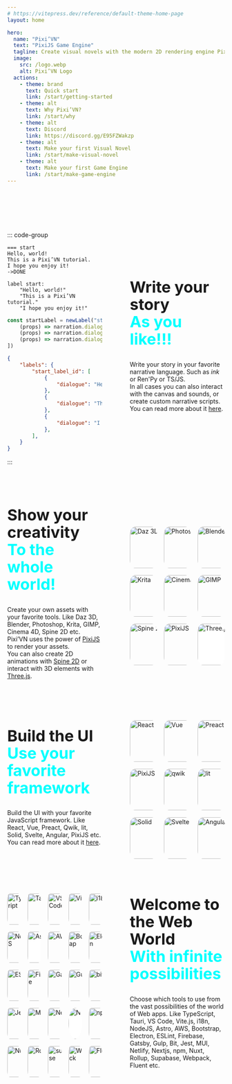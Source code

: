 ```yaml
---
# https://vitepress.dev/reference/default-theme-home-page
layout: home

hero:
  name: "Pixi’VN"
  text: "PixiJS Game Engine"
  tagline: Create visual novels with the modern 2D rendering engine PixiJS, and your favorite JavaScript framework.
  image:
    src: /logo.webp
    alt: Pixi’VN Logo
  actions:
    - theme: brand
      text: Quick start
      link: /start/getting-started
    - theme: alt
      text: Why Pixi’VN?
      link: /start/why
    - theme: alt
      text: Discord
      link: https://discord.gg/E95FZWakzp
    - theme: alt
      text: Make your first Visual Novel 
      link: /start/make-visual-novel
    - theme: alt
      text: Make your first Game Engine
      link: /start/make-game-engine
---
```


<div style="height: 5rem;"></div>

<div class="grid">
<div class="right">
  <h2>
    Write your story <br />
    <span>As you like!!!</span>
  </h2>

  Write your story in your favorite narrative language. Such as *ink* or Ren'Py or TS/JS. <br />
  In all cases you can also interact with the canvas and sounds, or create custom narrative scripts. <br />
  You can read more about it [here](/start/narration.md).

</div>
<div class="left">

::: code-group

```ink title="start.ink"
=== start
Hello, world!
This is a Pixi’VN tutorial.
I hope you enjoy it!
->DONE
```

```renpy title="start.rpy"
label start:
    "Hello, world!"
    "This is a Pixi’VN tutorial."
    "I hope you enjoy it!"
```

```typescript title="startLabel.ts"
const startLabel = newLabel("start_label_id", [
    (props) => narration.dialogue = "Hello, world!",
    (props) => narration.dialogue = "This is a Pixi’VN tutorial.",
    (props) => narration.dialogue = "I hope you enjoy it!"
])
```

```json title="startLabel.json"
{
    "labels": {
        "start_label_id": [
            {
                "dialogue": "Hello, world!",
            },
            {
                "dialogue": "This is a Pixi’VN tutorial.",
            },
            {
                "dialogue": "I hope you enjoy it!",
            },
        ],
    }
}
```

:::

</div>
</div>

<div style="height: 5rem;"></div>

<div class="grid">
<div class="left">
  <h2>
    Show your creativity <br />
    <span>To the whole world!</span>
  </h2>

  Create your own assets with your favorite tools. Like Daz 3D, Blender, Photoshop, Krita, GIMP, Cinema 4D, Spine 2D etc. <br />
  Pixi’VN uses the power of [PixiJS](/start/canvas.md) to render your assets. <br />
  You can also create 2D animations with [Spine 2D](/start/canvas-spine2d.md) or interact with 3D elements with [Three.js](/start/canvas-threejs.md).

</div>

<div class="right">

<div class="nine_images">
  <img src="/daz.svg" alt="Daz 3D">
  <img src="/photoshop.svg" alt="Photoshop">
  <img src="/blender.svg" alt="Blender">
  <img src="/krita.svg" alt="Krita">
  <img src="/cinema4d.svg" alt="Cinema 4d">
  <img src="/gimp.svg" alt="GIMP">
  <img src="/spine.svg" alt="Spine 2D">
  <img src="/pixijs.svg" alt="PixiJS">
  <img src="/threejs.svg" alt="Three.js" style="background-color: white;">
</div>

</div>
</div>

<div style="height: 5rem;"></div>

<div class="grid">
<div class="left">
  <h2>
    Build the UI<br />
    <span>Use your favorite framework</span>
  </h2>

  Build the UI with your favorite JavaScript framework. Like React, Vue, Preact, Qwik, lit, Solid, Svelte, Angular, PixiJS etc. <br />
  You can read more about it [here](/start/interface.md).

</div>

<div class="right">

<div class="nine_images">
  <img src="/react.svg" alt="React">
  <img src="/vue.svg" alt="Vue">
  <img src="/preact.svg" alt="Preact">
  <img src="/pixijs.svg" alt="PixiJS">
  <img src="/qwik.svg" alt="qwik">
  <img src="/litjs.svg" alt="lit">
  <img src="/solidjs.svg" alt="Solid">
  <img src="/svelte.svg" alt="Svelte">
  <img src="/angular.svg" alt="Angular">
</div>

</div>
</div>

<div style="height: 5rem;"></div>

<div class="grid">
<div class="right">
  <h2>
    Welcome to the Web World<br />
    <span>With infinite possibilities</span>
  </h2>

  Choose which tools to use from the vast possibilities of the world of Web apps. Like TypeScript, Tauri, VS Code, Vite.js, i18n, NodeJS, Astro, AWS, Bootstrap, Electron, ESLint, Firebase, Gatsby, Gulp, Bit, Jest, MUI, Netlify, Nextjs, npm, Nuxt, Rollup, Supabase, Webpack, Fluent etc.

</div>

<div class="left">

<div class="images">
  <img src="/typescript.svg" alt="TypeScript">
  <img src="/tauri.svg" alt="Tauri">
  <img src="/vscode.svg" alt="VS Code">
  <img src="/vitejs.svg" alt="Vite.js">
  <img src="/i18next.svg" alt="i18next">
  <img src="/nodejs.svg" alt="NodeJS">
  <img src="/astro.svg" alt="Astro" style="background-color: white;">
  <img src="/aws.svg" alt="AWS">
  <img src="/bootstrap.svg" alt="Bootstrap">
  <img src="/electron.svg" alt="Electron">
  <img src="/eslint.svg" alt="ESLint">
  <img src="/firebase.svg" alt="Firebase">
  <img src="/gatsby.svg" alt="Gatsby">
  <img src="/gulp.svg" alt="Gulp">
  <img src="/bit.svg" alt="bit">
  <img src="/jest.svg" alt="Jest">
  <img src="/mui.svg" alt="MUI">
  <img src="/netlify.svg" alt="Netlify">
  <img src="/nextjs.svg" alt="Nextjs" style="background-color: white; border-radius: 50%;">
  <img src="/npm.svg" alt="npm">
  <img src="/nuxt.svg" alt="Nuxt">
  <img src="/rollup.svg" alt="Rollup">
  <img src="/supabase.svg" alt="supabase">
  <img src="/webpack.svg" alt="Webpack">
  <img src="/fluent.svg" alt="Fluent">
</div>

</div>
</div>

<style scoped>
.grid {
  display: grid;
  align-items: center;

  h2 {
    border-top: none;
    margin-top: 0rem;
    font-size: 2.25rem;
    line-height: calc(2.5 / 2.25);

    span {
      color: cyan;
    }
  }

  .right {
    max-width: 40ch;
    text-wrap: pretty;
  }
}

@media (min-width: 960px) {
  .grid {
    grid-template-columns: repeat(2, minmax(0, 1fr));
    gap: 4rem;

    .right {
      order: 2;
    }
  }
}

.nine_images {
  display: grid;
  grid-template-columns: repeat(3, minmax(0, 1fr));
  gap: 1rem;
  align-items: center;

  img {
    width: 6rem;
    height: 6rem;
    transition: 200ms ease-in-out transform;
    border-radius: 20%;
  }

  img:hover {
    transform: scale(1.3);
  }
}

.images {
  display: grid;
  grid-template-columns: repeat(5, minmax(0, 1fr));
  gap: 1rem;
  align-items: center;

  img {
    width: 4.5rem;
    height: 4.5rem;
    transition: 200ms ease-in-out transform;
    border-radius: 20%;
  }

  img:hover {
    transform: scale(1.3);
  }
}
</style>
